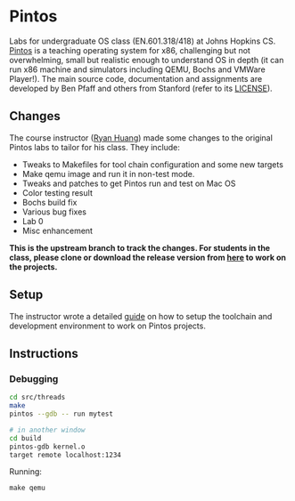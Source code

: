 # Pintos
Labs for undergraduate OS class (EN.601.318/418) at Johns Hopkins CS. [Pintos](http://pintos-os.org) 
is a teaching operating system for x86, challenging but not overwhelming, small
but realistic enough to understand OS in depth (it can run x86 machine and simulators 
including QEMU, Bochs and VMWare Player!). The main source code, documentation and assignments 
are developed by Ben Pfaff and others from Stanford (refer to its [LICENSE](./LICENSE)).

## Changes
The course instructor ([Ryan Huang](huang@cs.jhu.edu)) made some changes to the original
Pintos labs to tailor for his class. They include:
* Tweaks to Makefiles for tool chain configuration and some new targets
* Make qemu image and run it in non-test mode.
* Tweaks and patches to get Pintos run and test on Mac OS
* Color testing result
* Bochs build fix
* Various bug fixes
* Lab 0
* Misc enhancement

**This is the upstream branch to track the changes. For students in the class, please clone
or download the release version from [here](https://github.com/jhu-cs318/pintos.git)
to work on the projects.**

## Setup
The instructor wrote a detailed [guide](https://cs.jhu.edu/~huang/cs318/fall17/project/setup.html) on 
how to setup the toolchain and development environment to work on Pintos projects.

## Instructions

### Debugging

```bash
cd src/threads
make
pintos --gdb -- run mytest

# in another window
cd build
pintos-gdb kernel.o
target remote localhost:1234
```

Running: 

```
make qemu
```